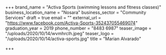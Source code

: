 +++
brand_name = "Activa Sports (swimming lessons and fitness classes)"
business_location_name = "Nosara"
business_sector = "Community Services"
draft = true
email = ""
external_url = "https://www.facebook.com/Activa-Sports-352437055469074"
graduation_year = 2019
phone_number = "8483 6987"
teaser_image = "/uploads/2020/10/14/wvmhrclh.jpeg"
teaser_logo = "/uploads/2020/10/14/activa-sports.jpg"
title = "Marian Alvarado"

+++

